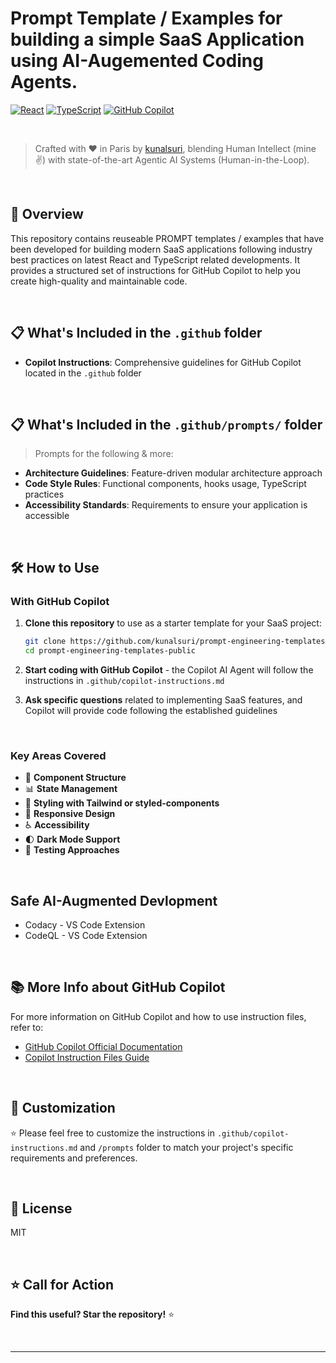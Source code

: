 # Prompt Template / Examples for building a simple SaaS Application using AI-Augemented Coding Agents.

[![React](https://img.shields.io/badge/React-61DAFB?style=flat-square&logo=react&logoColor=black)](https://reactjs.org/)
[![TypeScript](https://img.shields.io/badge/TypeScript-3178C6?style=flat-square&logo=typescript&logoColor=white)](https://www.typescriptlang.org/)
[![GitHub Copilot](https://img.shields.io/badge/GitHub%20Copilot-000000?style=flat-square&logo=github&logoColor=white)](https://github.com/features/copilot)

<br>

> Crafted with ❤️ in Paris by [kunalsuri](https://github.com/kunalsuri), blending Human Intellect (mine ✌️) with state-of-the-art Agentic AI Systems (Human-in-the-Loop).

<br>

## 🚀 Overview

This repository contains reuseable PROMPT templates / examples that have been developed for building modern SaaS applications following industry best practices on latest React and TypeScript related developments. It provides a structured set of instructions for GitHub Copilot to help you create high-quality and maintainable code.

<br>

## 📋 What's Included in the `.github` folder

- **Copilot Instructions**: Comprehensive guidelines for GitHub Copilot located in the `.github` folder

<br>

## 📋 What's Included in the `.github/prompts/` folder

> Prompts for the following & more:

- **Architecture Guidelines**: Feature-driven modular architecture approach
- **Code Style Rules**: Functional components, hooks usage, TypeScript practices
- **Accessibility Standards**: Requirements to ensure your application is accessible

<br>

## 🛠 How to Use

### With GitHub Copilot

1. **Clone this repository** to use as a starter template for your SaaS project:
   ```bash
   git clone https://github.com/kunalsuri/prompt-engineering-templates-public.git
   cd prompt-engineering-templates-public
   ```

2. **Start coding with GitHub Copilot** - the Copilot AI Agent will follow the instructions in `.github/copilot-instructions.md`

3. **Ask specific questions** related to implementing SaaS features, and Copilot will provide code following the established guidelines

<br>

### Key Areas Covered

- 🧩 **Component Structure**
- 📊 **State Management**
- 🎨 **Styling with Tailwind or styled-components**
- 📱 **Responsive Design**
- ♿ **Accessibility**
- 🌓 **Dark Mode Support**
- 🧪 **Testing Approaches**

<br>

## Safe AI-Augmented Devlopment 
- Codacy - VS Code Extension
- CodeQL - VS Code Extension

<br>

## 📚 More Info about GitHub Copilot

For more information on GitHub Copilot and how to use instruction files, refer to:
- [GitHub Copilot Official Documentation](https://docs.github.com/en/copilot)
- [Copilot Instruction Files Guide](https://docs.github.com/en/copilot/configuring-github-copilot/configuring-github-copilot-in-your-environment)

<br>

## 📝 Customization

⭐ Please feel free to customize the instructions in `.github/copilot-instructions.md` and `/prompts` folder to match your project's specific requirements and preferences.

<br>

## 📄 License

MIT

<br>

## ⭐ Call for Action

**Find this useful? Star the repository!** ⭐

<br>

---
